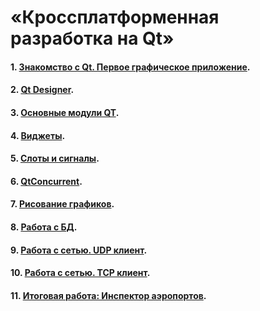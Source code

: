 # «Кроссплатформенная разработка на Qt»

#### 1. [Знакомство с Qt. Первое графическое приложение](01).
#### 2. [Qt Designer](02).	
#### 3. [Основные модули QT](03).
#### 4. [Виджеты](04).
#### 5. [Слоты и сигналы](05).
#### 6. [QtConcurrent](06).
#### 7. [Рисование графиков](07).
#### 8. [Работа с БД](08).
#### 9. [Работа с сетью. UDP клиент](09).
#### 10. [Работа с сетью. TCP клиент](10).
#### 11. [Итоговая работа: Инспектор аэропортов](11).
